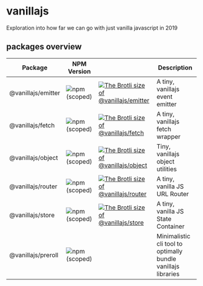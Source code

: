 # vanillajs

Exploration into how far we can go with just vanilla javascript in 2019

## packages overview

| Package            | NPM Version                                                          |                                                                                                                                                                                       | Description                                                   |
| ------------------ | -------------------------------------------------------------------- | ------------------------------------------------------------------------------------------------------------------------------------------------------------------------------------- | ------------------------------------------------------------- |
| @vanillajs/emitter | ![npm (scoped)](https://img.shields.io/npm/v/@vanillajs/emitter.svg) | [![The Brotli size of @vanillajs/emitter](http://img.badgesize.io/https://unpkg.com/@vanillajs/emitter?compression=brotli&label=Brotli%20Size)](https://unpkg.com/@vanillajs/emitter) | A tiny, vanillajs event emitter                               |
| @vanillajs/fetch   | ![npm (scoped)](https://img.shields.io/npm/v/@vanillajs/fetch.svg)   | [![The Brotli size of @vanillajs/fetch](http://img.badgesize.io/https://unpkg.com/@vanillajs/fetch?compression=brotli&label=Brotli%20Size)](https://unpkg.com/@vanillajs/fetch)       | A tiny, vanillajs fetch wrapper                               |
| @vanillajs/object  | ![npm (scoped)](https://img.shields.io/npm/v/@vanillajs/object.svg)  | [![The Brotli size of @vanillajs/object](http://img.badgesize.io/https://unpkg.com/@vanillajs/object?compression=brotli&label=Brotli%20Size)](https://unpkg.com/@vanillajs/object)    | Tiny, vanillajs object utilities                              |
| @vanillajs/router  | ![npm (scoped)](https://img.shields.io/npm/v/@vanillajs/router.svg)  | [![The Brotli size of @vanillajs/router](http://img.badgesize.io/https://unpkg.com/@vanillajs/router?compression=brotli&label=Brotli%20Size)](https://unpkg.com/@vanillajs/router)    | A tiny, vanilla JS URL Router                                 |
| @vanillajs/store   | ![npm (scoped)](https://img.shields.io/npm/v/@vanillajs/store.svg)   | [![The Brotli size of @vanillajs/store](http://img.badgesize.io/https://unpkg.com/@vanillajs/store?compression=brotli&label=Brotli%20Size)](https://unpkg.com/@vanillajs/store)       | A tiny, vanilla JS State Container                            |
| @vanillajs/preroll | ![npm (scoped)](https://img.shields.io/npm/v/@vanillajs/preroll.svg) |                                                                                                                                                                                       | Minimalistic cli tool to optimally bundle vanillajs libraries |
